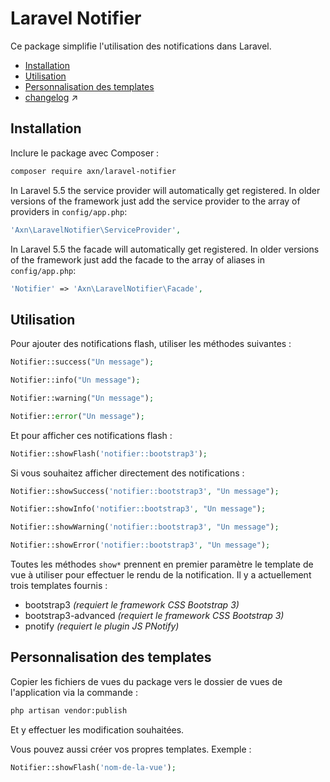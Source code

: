 # Laravel Notifier

Ce package simplifie l'utilisation des notifications dans Laravel.

* [Installation](#markdown-header-installation)
* [Utilisation](#markdown-header-utilisation)
* [Personnalisation des templates](#markdown-header-personnalisation-des-templates)
* [changelog](changelog.md) :arrow_upper_right:


## Installation

Inclure le package avec Composer :

```sh
composer require axn/laravel-notifier
```

In Laravel 5.5 the service provider will automatically get registered.
In older versions of the framework just add the service provider
to the array of providers in `config/app.php`:

```php
'Axn\LaravelNotifier\ServiceProvider',
```

In Laravel 5.5 the facade will automatically get registered.
In older versions of the framework just add the facade
to the array of aliases in `config/app.php`:

```php
'Notifier' => 'Axn\LaravelNotifier\Facade',
```

## Utilisation

Pour ajouter des notifications flash, utiliser les méthodes suivantes :

```php
Notifier::success("Un message");

Notifier::info("Un message");

Notifier::warning("Un message");

Notifier::error("Un message");
```

Et pour afficher ces notifications flash :

```php
Notifier::showFlash('notifier::bootstrap3');
```

Si vous souhaitez afficher directement des notifications :

```php
Notifier::showSuccess('notifier::bootstrap3', "Un message");

Notifier::showInfo('notifier::bootstrap3', "Un message");

Notifier::showWarning('notifier::bootstrap3', "Un message");

Notifier::showError('notifier::bootstrap3', "Un message");
```

Toutes les méthodes `show*` prennent en premier paramètre le template de vue à utiliser
pour effectuer le rendu de la notification. Il y a actuellement trois templates fournis :

- bootstrap3 *(requiert le framework CSS Bootstrap 3)*
- bootstrap3-advanced *(requiert le framework CSS Bootstrap 3)*
- pnotify *(requiert le plugin JS PNotify)*

## Personnalisation des templates

Copier les fichiers de vues du package vers le dossier de vues de l'application via la commande :

```sh
php artisan vendor:publish
```

Et y effectuer les modification souhaitées.

Vous pouvez aussi créer vos propres templates. Exemple :

```php
Notifier::showFlash('nom-de-la-vue');
```
